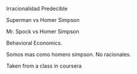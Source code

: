 Irracionalidad Predecible

Superman vs Homer Simpson

Mr. Spock vs Homer Simpson

Behavioral Economics.

Somos mas como homero simpson. No racionales.

Taken from a class in coursera
 
